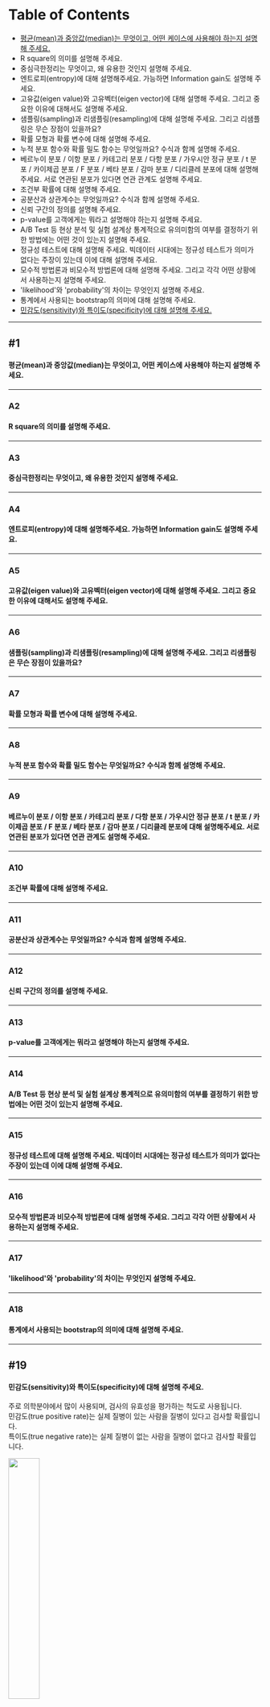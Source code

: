 # Table of Contents
* [평균(mean)과 중앙값(median)는 무엇이고, 어떤 케이스에 사용해야 하는지 설명해 주세요.](#1)
* R square의 의미를 설명해 주세요.
* 중심극한정리는 무엇이고, 왜 유용한 것인지 설명해 주세요.
* 엔트로피(entropy)에 대해 설명해주세요. 가능하면 Information gain도 설명해 주세요.
* 고유값(eigen value)와 고유벡터(eigen vector)에 대해 설명해 주세요. 그리고 중요한 이유에 대해서도 설명해 주세요.
* 샘플링(sampling)과 리샘플링(resampling)에 대해 설명해 주세요. 그리고 리샘플링은 무슨 장점이 있을까요?
* 확률 모형과 확률 변수에 대해 설명해 주세요.
* 누적 분포 함수와 확률 밀도 함수는 무엇일까요? 수식과 함께 설명해 주세요.
* 베르누이 분포 / 이항 분포 / 카테고리 분포 / 다항 분포 / 가우시안 정규 분포 / t 분포 / 카이제곱 분포 / F 분포 / 베타 분포 / 감마 분포 / 디리클레 분포에 대해 설명해주세요. 서로 연관된 분포가 있다면 연관 관계도 설명해 주세요.
* 조건부 확률에 대해 설명해 주세요.
* 공분산과 상관계수는 무엇일까요? 수식과 함께 설명해 주세요.
* 신뢰 구간의 정의를 설명해 주세요.
* p-value를 고객에게는 뭐라고 설명해야 하는지 설명해 주세요.
* A/B Test 등 현상 분석 및 실험 설계상 통계적으로 유의미함의 여부를 결정하기 위한 방법에는 어떤 것이 있는지 설명해 주세요.
* 정규성 테스트에 대해 설명해 주세요. 빅데이터 시대에는 정규성 테스트가 의미가 없다는 주장이 있는데 이에 대해 설명해 주세요.
* 모수적 방법론과 비모수적 방법론에 대해 설명해 주세요. 그리고 각각 어떤 상황에서 사용하는지 설명해 주세요.
* 'likelihood'와 'probability'의 차이는 무엇인지 설명해 주세요.
* 통계에서 사용되는 bootstrap의 의미에 대해 설명해 주세요.
* [민감도(sensitivity)와 특이도(specificity)에 대해 설명해 주세요.](#19)

---

## #1
#### 평균(mean)과 중앙값(median)는 무엇이고, 어떤 케이스에 사용해야 하는지 설명해 주세요.

---

### A2
#### R square의 의미를 설명해 주세요.

---

### A3
#### 중심극한정리는 무엇이고, 왜 유용한 것인지 설명해 주세요.

---

### A4
#### 엔트로피(entropy)에 대해 설명해주세요. 가능하면 Information gain도 설명해 주세요.

---

### A5
#### 고유값(eigen value)와 고유벡터(eigen vector)에 대해 설명해 주세요. 그리고 중요한 이유에 대해서도 설명해 주세요.

---

### A6
#### 샘플링(sampling)과 리샘플링(resampling)에 대해 설명해 주세요. 그리고 리샘플링은 무슨 장점이 있을까요?

---

### A7
#### 확률 모형과 확률 변수에 대해 설명해 주세요.

---

### A8
#### 누적 분포 함수와 확률 밀도 함수는 무엇일까요? 수식과 함께 설명해 주세요.

---

### A9
#### 베르누이 분포 / 이항 분포 / 카테고리 분포 / 다항 분포 / 가우시안 정규 분포 / t 분포 / 카이제곱 분포 / F 분포 / 베타 분포 / 감마 분포 / 디리클레 분포에 대해 설명해주세요. 서로 연관된 분포가 있다면 연관 관계도 설명해 주세요.

---

### A10
#### 조건부 확률에 대해 설명해 주세요.

---

### A11
#### 공분산과 상관계수는 무엇일까요? 수식과 함께 설명해 주세요.

---

### A12
#### 신뢰 구간의 정의를 설명해 주세요.

---

### A13
#### p-value를 고객에게는 뭐라고 설명해야 하는지 설명해 주세요.

---

### A14
#### A/B Test 등 현상 분석 및 실험 설계상 통계적으로 유의미함의 여부를 결정하기 위한 방법에는 어떤 것이 있는지 설명해 주세요.

---

### A15
#### 정규성 테스트에 대해 설명해 주세요. 빅데이터 시대에는 정규성 테스트가 의미가 없다는 주장이 있는데 이에 대해 설명해 주세요.

---

### A16
#### 모수적 방법론과 비모수적 방법론에 대해 설명해 주세요. 그리고 각각 어떤 상황에서 사용하는지 설명해 주세요.

---

### A17
#### 'likelihood'와 'probability'의 차이는 무엇인지 설명해 주세요.

---

### A18
#### 통계에서 사용되는 bootstrap의 의미에 대해 설명해 주세요.

---

## #19
#### 민감도(sensitivity)와 특이도(specificity)에 대해 설명해 주세요.

주로 의학분야에서 많이 사용되며, 검사의 유효성을 평가하는 척도로 사용됩니다.   
민감도(true positive rate)는 실제 질병이 있는 사람을 질병이 있다고 검사할 확률입니다.   
특이도(true negative rate)는 실제 질병이 없는 사람을 질병이 없다고 검사할 확률입니다.   

<img src="https://user-images.githubusercontent.com/66052001/152997056-468c882e-d7d3-4c05-a07d-77a1cb530ef6.png" width="35%" height="35%"></img>

민감도는 false negative의 최소화, 특이도는 false positive의 최소화를 목표로 합니다.   
민감도가 높은 검사는 양성 결과를 놓치는 경우가 드물고, 특이도가 높은 검사는 검사가 필요하지 않은 대상을 배정하는 경우가 드뭅니다.   
민감도와 특이도는 보통 trade-off 관계입니다.
> 예시)   
<img src="https://user-images.githubusercontent.com/66052001/153000429-48198ce0-a2c5-4431-83b7-65e1a4202305.png" width="50%" height="50%"></img>
```
환자 200명 중 양성판정을 198명이 받았으므로 민감도는 다음과 같습니다.
sensitivity = 198/200 = 99%
암환자가 아닌 사람을 음성으로 진단할 확률인 특이도는 다음과 같습니다.
specificity = 97/100 = 97%
```
